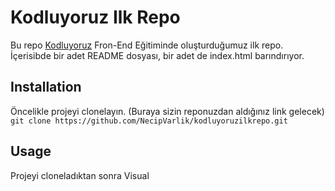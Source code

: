 # Kodluyoruz Ilk Repo
Bu repo [Kodluyoruz](https://www.kodluyoruz.org/) Fron-End Eğitiminde oluşturduğumuz ilk repo. İçerisibde bir adet README dosyası, bir adet de index.html barındırıyor.

## Installation 
Öncelikle projeyi clonelayın. (Buraya sizin reponuzdan aldığınız link gelecek)
`git clone https://github.com/NecipVarlik/kodluyoruzilkrepo.git`

## Usage 
Projeyi cloneladıktan sonra Visual